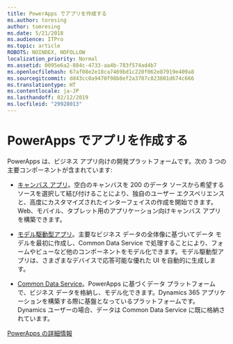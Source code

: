 ```yaml
---
title: PowerApps でアプリを作成する
ms.author: toresing
author: tomresing
ms.date: 5/21/2018
ms.audience: ITPro
ms.topic: article
ROBOTS: NOINDEX, NOFOLLOW
localization_priority: Normal
ms.assetid: 0095e6a2-884c-4733-aa4b-783f574ad4b7
ms.openlocfilehash: 67af08e2e18ca7469bd1c220f062e87919e409a8
ms.sourcegitcommit: dd43cc0a9470f98b8ef2a3787c823801d674c666
ms.translationtype: HT
ms.contentlocale: ja-JP
ms.lasthandoff: 02/12/2019
ms.locfileid: "29928013"
---
```

# <a name="create-apps-with-powerapps"></a>PowerApps でアプリを作成する

PowerApps は、ビジネス アプリ向けの開発プラットフォームです。次の 3 つの主要コンポーネントが含まれています: 
  
- [キャンバス アプリ](https://go.microsoft.com/fwlink/?linkid=874495)。空白のキャンバスを 200 のデータ ソースから希望するソースを選択して結び付けることにより、独自のユーザー エクスペリエンスと、高度にカスタマイズされたインターフェイスの作成を開始できます。Web、モバイル、タブレット用のアプリケーション向けキャンバス アプリを構築できます。 
    
- [モデル駆動型アプリ](https://go.microsoft.com/fwlink/?linkid=874496)。主要なビジネス データの全体像に基づいてデータ モデルを最初に作成し、Common Data Service で処理することにより、フォームやビューなど他のコンポーネントをモデル化できます。モデル駆動型アプリは、さまざまなデバイスで応答可能な優れた UI を自動的に生成します。 
    
- [Common Data Service](https://go.microsoft.com/fwlink/?linkid=874497)。PowerApps に基づくデータ プラットフォームで、ビジネス データを格納し、モデル化できます。Dynamics 365 アプリケーションを構築する際に基盤となっているプラットフォームです。Dynamics ユーザーの場合、データは Common Data Service に既に格納されています。 
    
[PowerApps の詳細情報](https://go.microsoft.com/fwlink/?linkid=874498)
  

